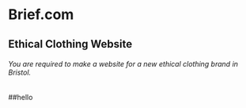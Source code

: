 # Brief.com
## Ethical Clothing Website

###### You are required to make a website for a new ethical clothing brand in Bristol.

##hello